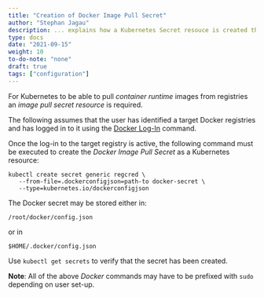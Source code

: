 ```yaml
---
title: "Creation of Docker Image Pull Secret"
author: "Stephan Jagau"
description: ... explains how a Kubernetes Secret resouce is created that enables the pulling of container runtime images from arbitrary registries.
type: docs
date: "2021-09-15"
weight: 10
to-do-note: "none"
draft: true
tags: ["configuration"]
---
```

For Kubernetes to be able to pull _container runtime_ images from registries an _image pull secret resource_ is required.

The following assumes that the user has identified a target Docker registries and has logged in to it using the [Docker Log-In](https://docs.docker.com/engine/reference/commandline/login/) command.

Once the log-in to the target registry is active, the following command must be executed to create the _Docker Image Pull Secret_ as a Kubernetes resource:

```
kubectl create secret generic regcred \
   --from-file=.dockerconfigjson=path-to docker-secret \
   --type=kubernetes.io/dockerconfigjson
```

The Docker secret may be stored either in:

`/root/docker/config.json`

or in

`$HOME/.docker/config.json`

Use `kubectl get secrets` to verify that the secret has been created.

**Note**: All of the above _Docker_ commands may have to be prefixed with `sudo` depending on user set-up.
